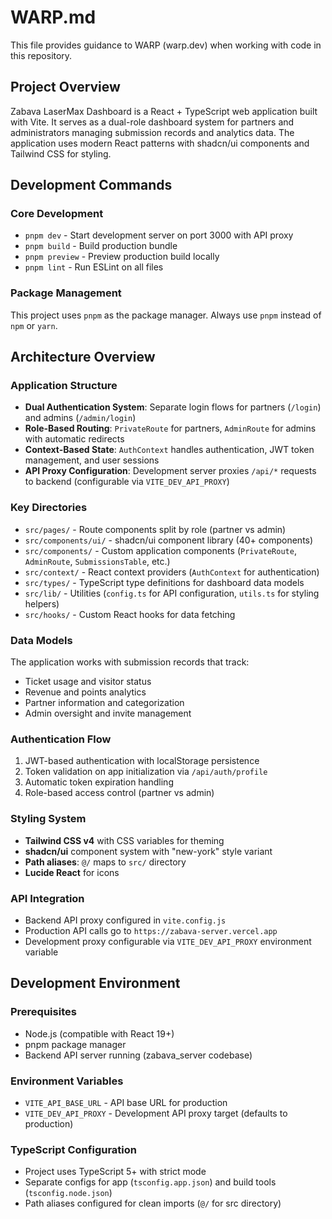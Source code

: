 # WARP.md

This file provides guidance to WARP (warp.dev) when working with code in this repository.

## Project Overview

Zabava LaserMax Dashboard is a React + TypeScript web application built with Vite. It serves as a dual-role dashboard system for partners and administrators managing submission records and analytics data. The application uses modern React patterns with shadcn/ui components and Tailwind CSS for styling.

## Development Commands

### Core Development
- `pnpm dev` - Start development server on port 3000 with API proxy
- `pnpm build` - Build production bundle
- `pnpm preview` - Preview production build locally
- `pnpm lint` - Run ESLint on all files

### Package Management
This project uses `pnpm` as the package manager. Always use `pnpm` instead of `npm` or `yarn`.

## Architecture Overview

### Application Structure
- **Dual Authentication System**: Separate login flows for partners (`/login`) and admins (`/admin/login`)
- **Role-Based Routing**: `PrivateRoute` for partners, `AdminRoute` for admins with automatic redirects
- **Context-Based State**: `AuthContext` handles authentication, JWT token management, and user sessions
- **API Proxy Configuration**: Development server proxies `/api/*` requests to backend (configurable via `VITE_DEV_API_PROXY`)

### Key Directories
- `src/pages/` - Route components split by role (partner vs admin)
- `src/components/ui/` - shadcn/ui component library (40+ components)
- `src/components/` - Custom application components (`PrivateRoute`, `AdminRoute`, `SubmissionsTable`, etc.)
- `src/context/` - React context providers (`AuthContext` for authentication)
- `src/types/` - TypeScript type definitions for dashboard data models
- `src/lib/` - Utilities (`config.ts` for API configuration, `utils.ts` for styling helpers)
- `src/hooks/` - Custom React hooks for data fetching

### Data Models
The application works with submission records that track:
- Ticket usage and visitor status
- Revenue and points analytics
- Partner information and categorization
- Admin oversight and invite management

### Authentication Flow
1. JWT-based authentication with localStorage persistence
2. Token validation on app initialization via `/api/auth/profile`
3. Automatic token expiration handling
4. Role-based access control (partner vs admin)

### Styling System
- **Tailwind CSS v4** with CSS variables for theming
- **shadcn/ui** component system with "new-york" style variant
- **Path aliases**: `@/` maps to `src/` directory
- **Lucide React** for icons

### API Integration
- Backend API proxy configured in `vite.config.js`
- Production API calls go to `https://zabava-server.vercel.app`
- Development proxy configurable via `VITE_DEV_API_PROXY` environment variable

## Development Environment

### Prerequisites
- Node.js (compatible with React 19+)
- pnpm package manager
- Backend API server running (zabava_server codebase)

### Environment Variables
- `VITE_API_BASE_URL` - API base URL for production
- `VITE_DEV_API_PROXY` - Development API proxy target (defaults to production)

### TypeScript Configuration
- Project uses TypeScript 5+ with strict mode
- Separate configs for app (`tsconfig.app.json`) and build tools (`tsconfig.node.json`)
- Path aliases configured for clean imports (`@/` for src directory)